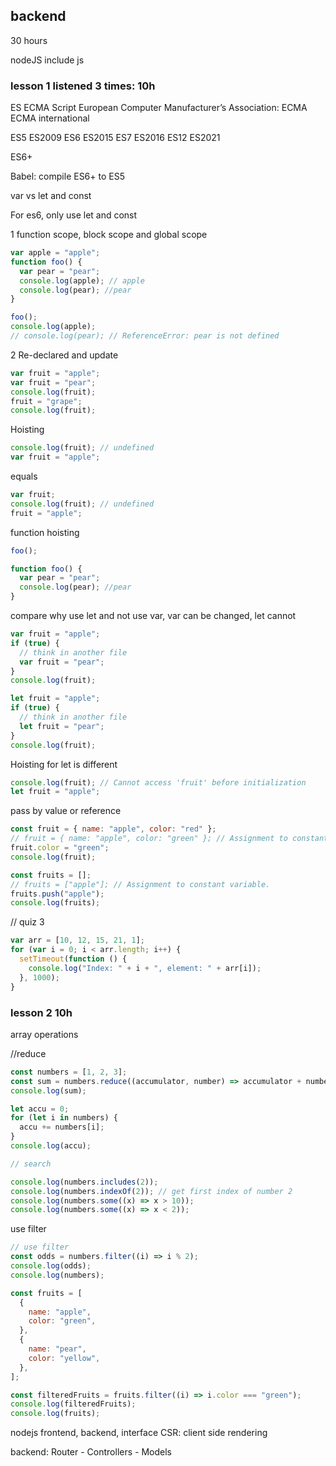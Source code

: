 ## backend

30 hours

nodeJS include js

### lesson 1 listened 3 times: 10h

ES
ECMA Script European Computer Manufacturer’s Association: ECMA
ECMA international

ES5 ES2009
ES6 ES2015
ES7 ES2016
ES12 ES2021

ES6+

Babel: compile ES6+ to ES5

var vs let and const

For es6, only use let and const

1 function scope, block scope and global scope

```js
var apple = "apple";
function foo() {
  var pear = "pear";
  console.log(apple); // apple
  console.log(pear); //pear
}

foo();
console.log(apple);
// console.log(pear); // ReferenceError: pear is not defined
```

2 Re-declared and update

```js
var fruit = "apple";
var fruit = "pear";
console.log(fruit);
fruit = "grape";
console.log(fruit);
```

Hoisting

```js
console.log(fruit); // undefined
var fruit = "apple";
```

equals

```js
var fruit;
console.log(fruit); // undefined
fruit = "apple";
```

function hoisting

```js
foo();

function foo() {
  var pear = "pear";
  console.log(pear); //pear
}
```

compare why use let and not use var, var can be changed, let cannot

```js
var fruit = "apple";
if (true) {
  // think in another file
  var fruit = "pear";
}
console.log(fruit);

let fruit = "apple";
if (true) {
  // think in another file
  let fruit = "pear";
}
console.log(fruit);
```

Hoisting for let is different

```js
console.log(fruit); // Cannot access 'fruit' before initialization
let fruit = "apple";
```

pass by value or reference

```js
const fruit = { name: "apple", color: "red" };
// fruit = { name: "apple", color: "green" }; // Assignment to constant variable.
fruit.color = "green";
console.log(fruit);

const fruits = [];
// fruits = ["apple"]; // Assignment to constant variable.
fruits.push("apple");
console.log(fruits);
```

// quiz 3

```js
var arr = [10, 12, 15, 21, 1];
for (var i = 0; i < arr.length; i++) {
  setTimeout(function () {
    console.log("Index: " + i + ", element: " + arr[i]);
  }, 1000);
}
```

### lesson 2 10h

array operations

//reduce

```js
const numbers = [1, 2, 3];
const sum = numbers.reduce((accumulator, number) => accumulator + number, 0);
console.log(sum);

let accu = 0;
for (let i in numbers) {
  accu += numbers[i];
}
console.log(accu);

// search

console.log(numbers.includes(2));
console.log(numbers.indexOf(2)); // get first index of number 2
console.log(numbers.some((x) => x > 10));
console.log(numbers.some((x) => x < 2));
```

use filter

```js
// use filter
const odds = numbers.filter((i) => i % 2);
console.log(odds);
console.log(numbers);

const fruits = [
  {
    name: "apple",
    color: "green",
  },
  {
    name: "pear",
    color: "yellow",
  },
];

const filteredFruits = fruits.filter((i) => i.color === "green");
console.log(filteredFruits);
console.log(fruits);
```

nodejs
frontend, backend, interface
CSR: client side rendering

backend: Router - Controllers - Models

